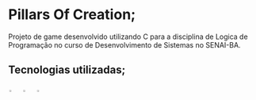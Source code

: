 # Pillars Of Creation;
Projeto de game desenvolvido utilizando C para a disciplina de Logica de Programação no curso de Desenvolvimento de Sistemas no SENAI-BA.


## Tecnologias utilizadas;
<style>
  .containerTechs {
    display: grid;
  }
  .container-logos img {
    max-height: 100%;
    width: 4%;
    padding: 2px;
    transition: 2s;
  }
  .container-logos img:hover{
    transform: scale(1.1);
  }
</style>

<div class="containerTechs">
  <div class="container-logos">
    <img src="https://upload.wikimedia.org/wikipedia/commons/1/19/C_Logo.png" alt="C">
    <img src="https://i.redd.it/tu3gt6ysfxq71.png" alt="Unity">
    <img src="https://creazilla-store.fra1.digitaloceanspaces.com/icons/3256930/file-type-photoshop-icon-md.png">
  </div>
</div>
